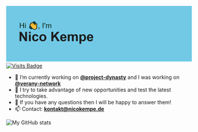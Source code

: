 ![profile-banner](https://github.com/nicokempe/nicokempe/blob/032bead7d2a096787e789ad56041a1eeb9efe555/header.png)
[![Visits Badge](https://badges.pufler.dev/visits/nicokempe/git-badges)](https://badges.pufler.dev)


- 🔭 I’m currently working on **[@project-dynasty](https://www.github.com/project-dynasty)** and I was working on **[@verany-network](https://www.github.com/verany-network)**
- 🌱 I try to take advantage of new opportunities and test the latest technologies. 
- 💬 If you have any questions then I will be happy to answer them! 
- 📫 Contact: **kontakt@nicokempe.de**

![My GitHub stats](https://github-readme-stats.vercel.app/api?username=nicokempe&count_private=true&show_icons=true&theme=dark)
